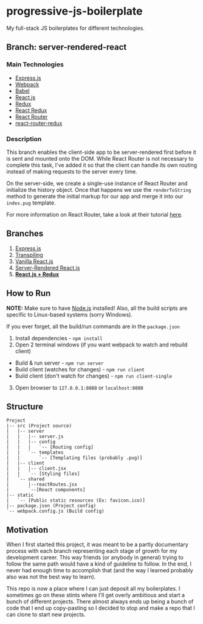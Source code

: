 # progressive-js-boilerplate

My full-stack JS boilerplates for different technologies.

## Branch: server-rendered-react

### Main Technologies
- [Express.js](http://expressjs.com/)
- [Webpack](https://webpack.github.io/)
- [Babel](https://babeljs.io/)
- [React.js](https://facebook.github.io/react/)
 - [Redux](https://github.com/reactjs/redux)
 - [React Redux](https://github.com/reactjs/react-redux)
 - [React Router](https://github.com/reactjs/react-router)
 - [react-router-redux](https://github.com/reactjs/react-router-redux)

### Description
This branch enables the client-side app to be server-rendered first before it
is sent and mounted onto the DOM. While React Router is not necessary to
complete this task, I've added it so that the client can handle its own
routing instead of making requests to the server every time.

On the server-side, we create a single-use instance of React Router and
initialize the history object. Once that happens we use the `renderToString`
method to generate the initial markup for our app and merge it into our
`index.pug` template.

For more information on React Router, take a look at their tutorial
[here](https://github.com/reactjs/react-router-tutorial).

## Branches

1. [Express.js](../../tree/express)
2. [Transpiling](../../tree/transpiling)
3. [Vanilla React.js](../../tree/react)
4. [Server-Rendered React.js](../../tree/server-rendered-react)
5. **[React.js + Redux](../../tree/react-redux)**

## How to Run

**NOTE:** Make sure to have [Node.js](https://nodejs.org/en/) installed!
Also, all the build scripts are specific to Linux-based systems (sorry Windows).

If you ever forget, all the build/run commands are in the `package.json`

1. Install dependencies - `npm install`
2. Open 2 terminal windows (if you want webpack to watch and rebuild client)
 * Build & run server - `npm run server`
 * Build client (watches for changes) - `npm run client`
 * Build client (don't watch for changes) - `npm run client-single`
3. Open browser to `127.0.0.1:8080` or `localhost:8080`

## Structure
```
Project
|-- src (Project source)
|   |-- server
|   |   |-- server.js
|   |   |-- config
|   |   |   `-- [Routing config]
|   |   `-- templates
|   |       `-- [Templating files (probably .pug)]
|   |-- client
|   |   |-- client.jsx
|   |   `-- [Styling files]
|   `-- shared
|       |--reactRoutes.jsx
|       `--[React components]
|-- static
|   `-- [Public static resources (Ex: favicon.ico)]
|-- package.json (Project config)
`-- webpack.config.js (Build config)
```

## Motivation

When I first started this project, it was meant to be a partly documentary process with each branch representing each stage of growth for my development career. This way friends (or anybody in general) trying to follow the same path would have a kind of guideline to follow. In the end, I never had enough time to accomplish that (and the way I learned probably also was not the best way to learn). 

This repo is now a place where I can just deposit all my boilerplates. I sometimes go on these stints where I'll get overly ambitious and start a bunch of different projects. There almost always ends up being a bunch of code that I end up copy-pasting so I decided to stop and make a  repo that I can clone to start new projects.